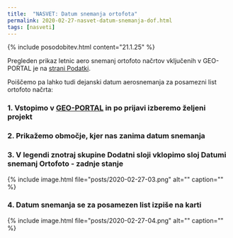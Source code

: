 ```yaml
---
title:  "NASVET: Datum snemanja ortofota"
permalink: 2020-02-27-nasvet-datum-snemanja-dof.html
tags: [nasveti]
---
```


{% include posodobitev.html content="21.1.25" %}

Pregleden prikaz letnic aero snemanj ortofoto načrtov vključenih v GEO-PORTAL je na [strani Podatki](podatki.html#ortofoto).

Poiščemo pa lahko tudi dejanski datum aerosnemanja za posamezni list ortofoto načrta:
### 1. Vstopimo v [GEO-PORTAL](https://geo-portal.si) in po prijavi izberemo željeni projekt
### 2. Prikažemo območje, kjer nas zanima datum snemanja
### 3. V legendi znotraj skupine **Dodatni sloji** vklopimo sloj **Datumi snemanj Ortofoto - zadnje stanje**
{% include image.html file="posts/2020-02-27-03.png" alt="" caption="" %}
### 4. Datum snemanja se za posamezen list izpiše na karti
{% include image.html file="posts/2020-02-27-04.png" alt="" caption="" %}
